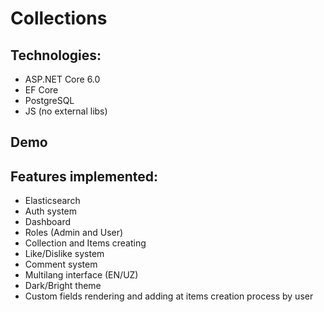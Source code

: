 # Collections

## Technologies:
- ASP.NET Core 6.0
- EF Core
- PostgreSQL
- JS (no external libs)

## Demo

## Features implemented:
- Elasticsearch
- Auth system
- Dashboard 
- Roles (Admin and User)
- Collection and Items creating
- Like/Dislike system
- Comment system
- Multilang interface (EN/UZ)
- Dark/Bright theme
- Custom fields rendering and adding at items creation process by user
